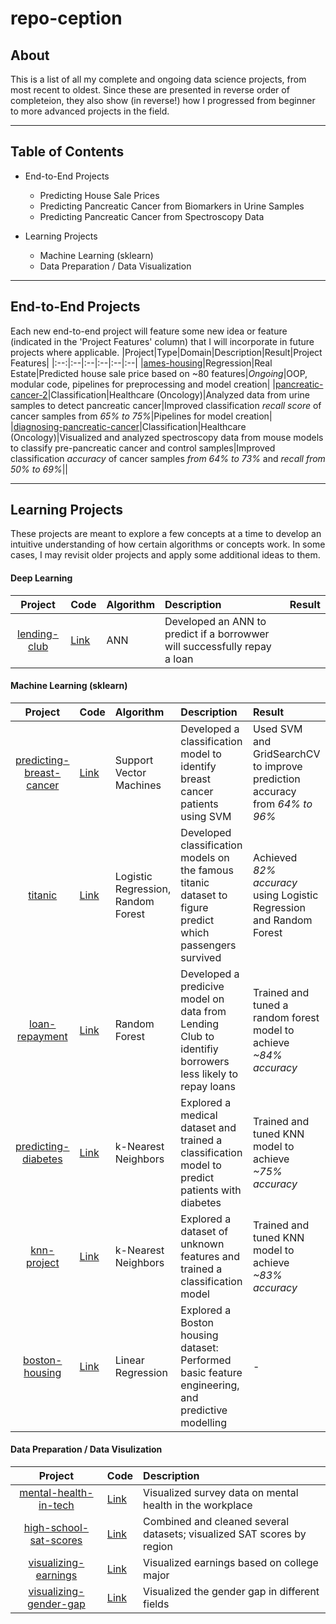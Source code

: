 # repo-ception

## About
This is a list of all my complete and ongoing data science projects, from most recent to oldest. Since these are presented in reverse order of completeion, they also show (in reverse!) how I progressed from beginner to more advanced projects in the field.

___
## Table of Contents

* End-to-End Projects
  * Predicting House Sale Prices 
  * Predicting Pancreatic Cancer from Biomarkers in Urine Samples
  * Predicting Pancreatic Cancer from Spectroscopy Data
  
* Learning Projects
  * Machine Learning (sklearn)
  * Data Preparation / Data Visualization
___
## End-to-End Projects
Each new end-to-end project will feature some new idea or feature (indicated in the 'Project Features'  column) that I will incorporate in future projects where applicable.
|Project|Type|Domain|Description|Result|Project Features|
|:--:|:--|:--|:--|:--|:--|
|[ames-housing](https://github.com/s-mushnoori/ames-housing)|Regression|Real Estate|Predicted house sale price based on ~80 features|_Ongoing_|OOP, modular code, pipelines for preprocessing and model creation|
|[pancreatic-cancer-2](https://github.com/s-mushnoori/pancreatic-cancer-2)|Classification|Healthcare (Oncology)|Analyzed data from urine samples to detect pancreatic cancer|Improved classification _recall score_ of cancer samples from _65% to 75%_|Pipelines for model creation|
|[diagnosing-pancreatic-cancer](https://github.com/s-mushnoori/diagnosing-pancreatic-cancer)|Classification|Healthcare (Oncology)|Visualized and analyzed spectroscopy data from mouse models to classify pre-pancreatic cancer and control samples|Improved classification _accuracy_ of cancer samples _from 64% to 73%_ and _recall from 50% to 69%_||
___

## Learning Projects
These projects are meant to explore a few concepts at a time to develop an intuitive understanding of how certain algorithms or concepts work. In some cases, I may revisit older projects and apply some additional ideas to them.

#### Deep Learning
|Project |Code|Algorithm|Description|Result|
|:--:|:--|:--|:--|:--|
|[lending-club](https://github.com/s-mushnoori/lending-club)|[Link](https://github.com/s-mushnoori/lending-club/blob/main/lending_club.ipynb)|ANN|Developed an ANN to predict if a borrowwer will successfully repay a loan||

#### Machine Learning (sklearn)
|Project |Code|Algorithm|Description|Result|
|:--:|:--|:--|:--|:--|
|[predicting-breast-cancer](https://github.com/s-mushnoori/predicting-breast-cancer)|[Link](https://github.com/s-mushnoori/predicting-breast-cancer/blob/master/predicting-breast-cancer.ipynb)|Support Vector Machines|Developed a classification model to identify breast cancer patients using SVM|Used SVM and GridSearchCV to improve prediction accuracy from _64% to 96%_|
|[titanic](https://github.com/s-mushnoori/titanic)|[Link](https://github.com/s-mushnoori/titanic/blob/master/titanic.ipynb)|Logistic Regression, Random Forest|Developed classification models on the famous titanic dataset to figure predict which passengers survived|Achieved _82% accuracy_ using Logistic Regression and Random Forest|
|[loan-repayment](https://github.com/s-mushnoori/loan-repayment)|[Link](https://github.com/s-mushnoori/loan-repayment/blob/master/loan-repayment.ipynb)|Random Forest|Developed a predicive model on data from Lending Club to identifiy borrowers less likely to repay loans|Trained and tuned a random forest model to achieve _~84% accuracy_|
|[predicting-diabetes](https://github.com/s-mushnoori/predicting-diabetes)|[Link](https://github.com/s-mushnoori/predicting-diabetes/blob/master/predicting-diabetes.ipynb)|k-Nearest Neighbors|Explored a medical dataset and trained a classification model to predict patients with diabetes|Trained and tuned KNN model to achieve _~75% accuracy_|
|[knn-project](https://github.com/s-mushnoori/knn-project)|[Link](https://github.com/s-mushnoori/knn-project/blob/master/knn-project.ipynb)|k-Nearest Neighbors|Explored a dataset of unknown features and trained a classification model|Trained and tuned KNN model to achieve _~83% accuracy_|
|[boston-housing](https://github.com/s-mushnoori/boston-housing)|[Link](https://github.com/s-mushnoori/boston-housing/blob/master/Boston%20Housing_Linear%20Regression.ipynb)|Linear Regression|Explored a Boston housing dataset: Performed basic feature engineering, and predictive modelling|-|

#### Data Preparation / Data Visulization
|Project|Code|Description|
|:--:|:--|:--|
|[mental-health-in-tech](https://github.com/s-mushnoori/mental-health-in-tech)|[Link](https://github.com/s-mushnoori/mental-health-in-tech/blob/master/00_Cleaning_and_Visualization.ipynb)|Visualized survey data on mental health in the workplace|
|[high-school-sat-scores](https://github.com/s-mushnoori/high-school-sat-scores)|[Link](https://github.com/s-mushnoori/high-school-sat-scores/blob/master/00_Cleaning%26Visualization.ipynb)|Combined and cleaned several datasets; visualized SAT scores by region|
|[visualizing-earnings](https://github.com/s-mushnoori/visualizing-earnings)|[Link](https://github.com/s-mushnoori/visualizing-earnings/blob/master/00_Visualization.ipynb)|Visualized earnings based on college major|
|[visualizing-gender-gap](https://github.com/s-mushnoori/visualizing-gender-gap)|[Link](https://github.com/s-mushnoori/visualizing-gender-gap/blob/master/00_Visualization.ipynb)|Visualized the gender gap in different fields|
